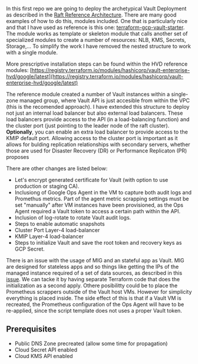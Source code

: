 In this first repo we are going to deploy the archetypical Vault Deployment as described in the [Raft Reference Architecture](https://developer.hashicorp.com/vault/tutorials/day-one-raft/raft-reference-architecture). There are many good examples of how to do this, modules included. One that is particularly nice and that I have used as reference is this one: [terraform-gcp-vault-starter](https://github.com/hashicorp/terraform-gcp-vault-starter). The module works as template or skeleton module that calls another set of specialized modules to create a number of resources: NLB, KMS, Secrets, Storage,... To simplify the work I have removed the nested structure to work with a single module.

More prescriptive installation steps can be found within the HVD reference modules: [https://registry.terraform.io/modules/hashicorp/vault-enterprise-hvd/google/latest](https://registry.terraform.io/modules/hashicorp/vault-enterprise-hvd/google/latest)

The reference module created a number of Vault instances within a single-zone managed group, where Vault API is just accesible from within the VPC (this is the recomended approach). I have extended this structure to deploy not just an internal load balancer but also external load balancers. These load balancers provide access to the API (in a load-balancing function) and the cluster port (just pointing to the leader node of the raft cluster). **Optionally**, you can enable an extra load balancer to provide access to the KMIP default port. Allowing access to the cluster port is important as it allows for bulding replication relationships with secondary servers, whether those are used for Disaster Recovery (DR) or Performance Replicaton (PR) proposes

There are other changes are listed below:

* Let's encrypt generated certificate for Vault (with option to use production or staging CA).
* Inclusiong of Google Ops Agent in the VM to capture both audit logs and Promethus metrics. Part of the agent metric scrapping settings must be set "manually" after VM instances have been provisioned, as the Ops Agent required a Vault token to access a certain path within the API.
* Inclusion of log-rotate to rotate Vault audit logs.
* Steps to enable automatic snapshots
* Cluster Port Layer-4 load-balancer
* KMIP Layer-4 load-balancer
* Steps to initialize Vault and save the root token and recovery keys as GCP Secret.

There is an issue with the usage of MIG and an stateful app as Vault. MIG are designed for stateless apps and so things like getting the IPs of the managed instance required of a set of data sources, as described in this [issue](https://github.com/hashicorp/terraform-provider-google/issues/1246). We can tacke it by having separate Terraform code that does the initialization as a second apply. Othere posibilitty could be to place the Prometheus scrappers outside of the Vault host VMs. However for simplicity everything is placed inside. The side effect of this is that if a Vault VM is recreated, the Prometheus configuration of the Ops Agent will have to be re-applied, since the script template does not uses a proper Vault token.


## Prerequisites

* Public DNS Zone precreated (allow some time for propagation)
* Cloud Secret API enabled
* Cloud KMS API enabled
